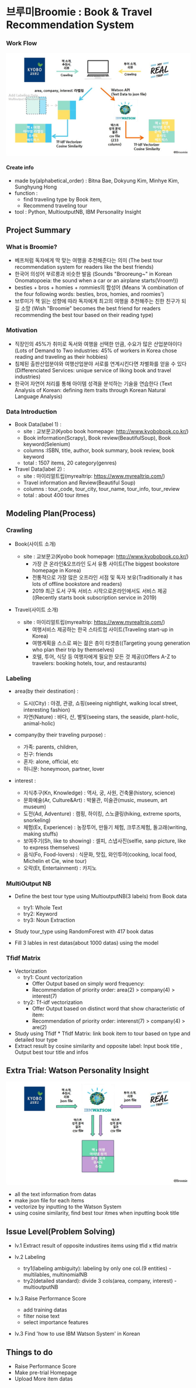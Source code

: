# 브루미Broomie :  Book & Travel Recommendation System

### Work Flow
![WorkFlow](./Image/WorkFlow.jpg)

#### Create info
- made by(alphabetical_order) : Bitna Bae, Dokyung Kim, Minhye Kim, Sunghyung Hong
- function :
    - find traveling type by Book item,
    - Recommend traveling tour
- tool : Python, MultioutputNB, IBM Personality Insight

## Project Summary
### What is Broomie?
- 베프처럼 독자에게 딱 맞는 여행을 추천해준다는 의미
    (The best tour recommendation system for readers like the best friends)
- 한국어 의성어 부르릉과 비슷한 발음
    (Sounds "Brooreung~" in Korean Onomatopoeia: the sound when a car or an airplane starts(Vroom!))
- besties + bros + homies + rommies의 합성어
    (Means 'A combination of the four following words: besties, bros, homies, and roomies')
- 브루미가 책 읽는 성향에 따라 독자에게 최고의 여행을 추천해주는 친한 친구가 되길 소망
    (Wish "Broomie" becomes the best friend for readers recommending the best tour based on their reading type)

### Motivation
- 직장인의 45%가 취미로 독서와 여행을 선택한 만큼, 수요가 많은 산업분야이다
    (Lots of Demand to Two industries: 45% of workers in Korea chose reading and traveling as their hobbies)
- 침체된 출판산업분야와 여행산업분야 서로를 연계시킨다면 차별화를 얻을 수 있다
    (Differenciated Services: unique service of liking book and travel industries)
- 한국어 자연어 처리를 통해 아이템 성격을 분석하는 기술을 연습한다
    (Text Analysis of Korean: defining item traits through Korean Natural Language Analysis)

### Data Introduction
- Book Data(label 1) :
    - site : 교보문고(Kyobo book homepage: http://www.kyobobook.co.kr/)
    - Book information(Scrapy), Book review(BeautifulSoup), Book keyword(Selenium)
    - columns :ISBN, title, author, book summary, book review, book keyword
    - total : 1507 items, 20 category(genres)
- Travel Data(label 2) :
    - site : 마이리얼트립(myrealtrip: https://www.myrealtrip.com/)
    - Travel information and Review(Beautiful Soup)
    - columns : tour_code, tour_city, tour_name, tour_info, tour_review
    - total : about 400 tour itmes

## Modeling Plan(Process)

### Crawling
- Book(사이트 소개)
	- site : 교보문고(Kyobo book homepage: http://www.kyobobook.co.kr/)
        - 가장 큰 온라인&오프라인 도서 유통 사이트(The biggest bookstore homepage in Korea)
        - 전통적으로 가장 많은 오프라인 서점 및 독자 보유(Traditionally it has lots of offline bookstore and readers)
        - 2019 최근 도서 구독 서비스 시작으로온라인에서도 서비스 제공((Recently starts book subscription service in 2019)

- Travel(사이트 소개)
	 - site : 마이리얼트립(myrealtrip: https://www.myrealtrip.com/)
        - 여행서비스 제공하는 한국 스타트업 사이트(Traveling start-up in Korea)
        - 여행계획을 스스로 짜는 젊은 층이 타겟층((Targeting young generation who plan their trip by themselves)
        - 호텔, 투어, 식당 등 여행자에게 필요한 모든 것 제공((Offers A-Z to travelers: booking hotels, tour, and restaurants)


### Labeling
- area(by their destination) :
    - 도시(City) : 야경, 관광, 쇼핑(seeing nightlight, walking local street, interesting fashion)
    - 자연(Nature) : 바다, 산, 별빛(seeing stars, the seaside, plant-holic, animal-holic)
- company(by their traveling purpose) :
    - 가족: parents, children,
    - 친구: friends
    - 혼자: alone, official, etc
    - 허니문: honeymoon, partner, lover

- interest :
    - 지식추구(Kn, Knowledge) : 역사, 궁, 사원, 건축물(history, science)
    - 문화예술(Ar, Culture&Art) : 박물관, 미술관(music, museum, art museum)
    - 도전(Ad, Adventure) : 캠핑, 하이킹, 스노클링(hiking, extreme sports, snorkeling)
    - 체험(Ex, Experience) : 농장투어, 만들기 체험, 크루즈체험, 돌고래(writing, making stuffs)
    - 보여주기(Sh, like to showing) : 셀피, 스냅사진(selfie, sanp picture, like to express themselves)
    - 음식(Fo, Food-lovers) : 식문화, 맛집, 와인투어(cooking, local food, Michelin et Cie, wine tour)
    - 오락(Et, Entertainment) : 카지노

### MultiOutput NB
- Define the best tour type using MultioutputNB(3 labels) from Book data
    - try1: Whole Text
    - try2: Keyword
    - try3: Noun Extraction


- Study tour_type using RandomForest with 417 book datas
- Fill 3 lables in rest datas(about 1000 datas) using the model


### Tfidf Matrix
- Vectorization
	- try1: Count vectorization
		- Offer Output based on simply word frequency: 
		- Recommendation of priority order: area(2) > company(4) > interest(7)
	- try2: Tf-idf vectorization
		- Offer Output based on distinct word that show characteristic of item: 
		- Recommendation of priority order: interenst(7) > company(4) > are(2)
- Study using Tfidf * Tfidf Matrix: link book item to tour based on type and detailed tour type
- Extract result by cosine similarity and opposite label: Input book title , Output best tour title and infos

## Extra Trial: Watson Personality Insight

![Watson](./Image/Watson.jpg)

- all the text information from datas
- make json file for each items
- vectorize by inputting to the Watson System
- using cosine similarity, find best tour itmes when inputting book title


## Issue Level(Problem Solving)
- lv.1 Extract result of opposite industires items using tfid x tfid matrix
- lv.2 Labeling
    - try1(labeling ambiguity): labeling by only one col.(9 entities) - multilables, multinomialNB
    - try2(detailed standard): divide 3 cols(area, company, interest) - multioutputNB

- lv.3 Raise Performance Score
    - add training datas
    - filter noise text
    - select importance features

- lv.3 Find 'how to use IBM Watson System' in Korean

## Things to do
- Raise Performance Score
- Make pre-trial Homepage
- Upload More item datas





